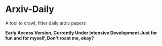 <!--
 * @Author: wbs2788
 * @Date: 2023-12-12 08:31:06
 * @LastEditTime: 2023-12-12 09:05:38
 * @LastEditors: wbs2788
 * @Description: 
 * @FilePath: \Arxiv-Daily\README.md
 * 
-->
# Arxiv-Daily
 A tool to crawl, filter daily arxiv papers

**Early Access Version, Currently Under Intensive Development**
__**Just for fun and for myself, Don't roast me, okay?**__
